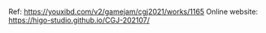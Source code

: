 Ref: https://youxibd.com/v2/gamejam/cgj2021/works/1165
Online website: https://higo-studio.github.io/CGJ-202107/